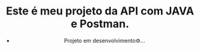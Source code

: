 <div align = "center">
<h1>Este é meu projeto da API com JAVA e Postman.</h1>
<ul>
<li><p>Projeto em desenvolvimento⚙️...</p>
</div>
